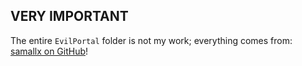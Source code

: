 ## VERY IMPORTANT
The entire `EvilPortal` folder is not my work; everything comes from: [samallx on GitHub](https://github.com/samallx)!
